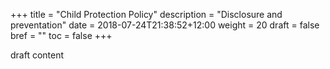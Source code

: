 +++
title = "Child Protection Policy"
description = "Disclosure and preventation"
date = 2018-07-24T21:38:52+12:00
weight = 20
draft = false
bref = ""
toc = false
+++

draft content